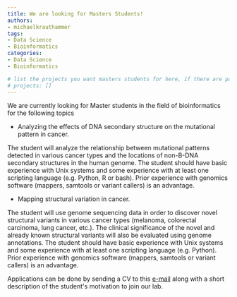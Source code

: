 ```yaml
---
title: We are looking for Masters Students!
authors:
- michaelkrauthammer
tags: 
- Data Science
- Bioinformatics
categories:
- Data Science
- Bioinformatics

# list the projects you want masters students for here, if there are pages for them
# projects: []
---
```


We are currently looking for Master students in the field of bioinformatics for the following topics

- Analyzing the effects of DNA secondary structure on the mutational pattern in cancer.

The student will analyze the relationship between mutational patterns detected in various cancer types and the locations of non-B-DNA secondary structures in the human genome.
The student should have basic experience with Unix systems and some experience with at least one scripting language (e.g. Python, R or bash). Prior experience with genomics software (mappers, samtools or variant callers) is an advantage.

- Mapping structural variation in cancer.

The student will use genome sequencing data in order to discover novel structural variants in various cancer types (melanoma,   colorectal carcinoma, lung cancer, etc.). The clinical significance of the novel and already known structural variants will also be evaluated using genome annotations.
The student should have basic experience with Unix systems and some experience with at least one scripting language (e.g. Python). Prior experience with genomics software (mappers, samtools or variant callers) is an advantage. 

Applications can be done by sending a CV to this [e-mail](mailto:michael.krauthammer@uzh.ch) along with a short description of the student's motivation to join our lab.
